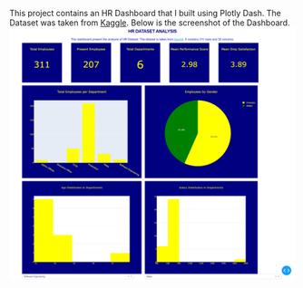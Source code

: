 This project contains an HR Dashboard that I built using Plotly Dash. The Dataset was taken from [Kaggle](https://www.kaggle.com/datasets/rhuebner/human-resources-data-set).
Below is the screenshot of the Dashboard. 
![HR Dashboard](hrdataset.png)
